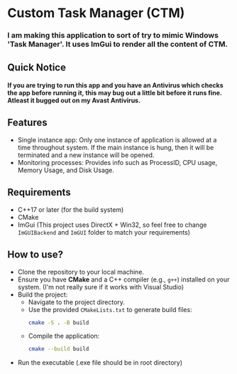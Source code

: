 # Custom Task Manager (CTM)

### I am making this application to sort of try to mimic Windows 'Task Manager'. It uses ImGui to render all the content of CTM.

## Quick Notice
#### If you are trying to run this app and you have an Antivirus which checks the app before running it, this may bug out a little bit before it runs fine. Atleast it bugged out on my Avast Antivirus.

## Features
- Single instance app: Only one instance of application is allowed at a time throughout system. If the main instance is hung, then it will be terminated and a new instance will be opened.
- Monitoring processes: Provides info such as ProcessID, CPU usage, Memory Usage, and Disk Usage.

## Requirements
- C++17 or later (for the build system)
- CMake
- ImGui (This project uses DirectX + Win32, so feel free to change `ImGUIBackend` and `ImGUI` folder to match your requirements)

## How to use?
- Clone the repository to your local machine.
- Ensure you have **CMake** and a C++ compiler (e.g., `g++`) installed on your system. (I'm not really sure if it works with Visual Studio)
- Build the project:
   - Navigate to the project directory.
   - Use the provided `CMakeLists.txt` to generate build files:
     ```bash
     cmake -S . -B build
     ```
   - Compile the application:
     ```bash
     cmake --build build
     ```
- Run the executable (.exe file should be in root directory)
